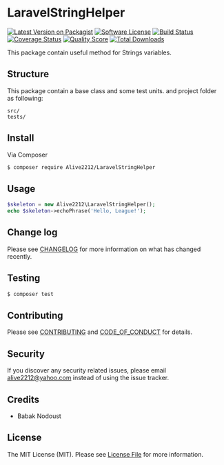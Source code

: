# LaravelStringHelper

[![Latest Version on Packagist][ico-version]][link-packagist]
[![Software License][ico-license]](LICENSE.md)
[![Build Status][ico-travis]][link-travis]
[![Coverage Status][ico-scrutinizer]][link-scrutinizer]
[![Quality Score][ico-code-quality]][link-code-quality]
[![Total Downloads][ico-downloads]][link-downloads]

This package contain useful method for Strings variables.

## Structure

This package contain a base class and some test units. and project folder as following:

```
src/
tests/
```


## Install

Via Composer

``` bash
$ composer require Alive2212/LaravelStringHelper
```

## Usage

``` php
$skeleton = new Alive2212\LaravelStringHelper();
echo $skeleton->echoPhrase('Hello, League!');
```

## Change log

Please see [CHANGELOG](CHANGELOG.md) for more information on what has changed recently.

## Testing

``` bash
$ composer test
```

## Contributing

Please see [CONTRIBUTING](CONTRIBUTING.md) and [CODE_OF_CONDUCT](CODE_OF_CONDUCT.md) for details.

## Security

If you discover any security related issues, please email alive2212@yahoo.com instead of using the issue tracker.

## Credits

- Babak Nodoust

## License

The MIT License (MIT). Please see [License File](LICENSE.md) for more information.

[ico-version]: https://img.shields.io/packagist/v/Alive2212/LaravelStringHelper.svg?style=flat-square
[ico-license]: https://img.shields.io/badge/license-MIT-brightgreen.svg?style=flat-square
[ico-travis]: https://img.shields.io/travis/Alive2212/LaravelStringHelper/master.svg?style=flat-square
[ico-scrutinizer]: https://img.shields.io/scrutinizer/coverage/g/Alive2212/LaravelStringHelper.svg?style=flat-square
[ico-code-quality]: https://img.shields.io/scrutinizer/g/Alive2212/LaravelStringHelper.svg?style=flat-square
[ico-downloads]: https://img.shields.io/packagist/dt/Alive2212/LaravelStringHelper.svg?style=flat-square

[link-packagist]: https://packagist.org/packages/Alive2212/LaravelStringHelper
[link-travis]: https://travis-ci.org/Alive2212/LaravelStringHelper
[link-scrutinizer]: https://scrutinizer-ci.com/g/Alive2212/LaravelStringHelper/code-structure
[link-code-quality]: https://scrutinizer-ci.com/g/Alive2212/LaravelStringHelper
[link-downloads]: https://packagist.org/packages/Alive2212/LaravelStringHelper
[link-author]: https://github.com/https://github.com/Alive2212
[link-contributors]: ../../contributors
